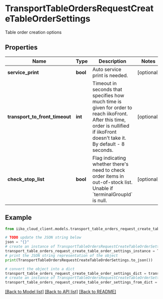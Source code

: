# TransportTableOrdersRequestCreateTableOrderSettings

Table order creation options

## Properties

Name | Type | Description | Notes
------------ | ------------- | ------------- | -------------
**service_print** | **bool** | Auto service print is needed. | [optional] 
**transport_to_front_timeout** | **int** | Timeout in seconds that specifies how much time is given for order to reach iikoFront.   After this time, order is nullified if iikoFront doesn&#39;t take it. By default - 8 seconds. | [optional] 
**check_stop_list** | **bool** | Flag indicating whether there&#39;s need to check order items in out-of-stock list.                Unable if &#x60;terminalGroupId&#x60; is null. | [optional] 

## Example

```python
from iiko_cloud_client.models.transport_table_orders_request_create_table_order_settings import TransportTableOrdersRequestCreateTableOrderSettings

# TODO update the JSON string below
json = "{}"
# create an instance of TransportTableOrdersRequestCreateTableOrderSettings from a JSON string
transport_table_orders_request_create_table_order_settings_instance = TransportTableOrdersRequestCreateTableOrderSettings.from_json(json)
# print the JSON string representation of the object
print(TransportTableOrdersRequestCreateTableOrderSettings.to_json())

# convert the object into a dict
transport_table_orders_request_create_table_order_settings_dict = transport_table_orders_request_create_table_order_settings_instance.to_dict()
# create an instance of TransportTableOrdersRequestCreateTableOrderSettings from a dict
transport_table_orders_request_create_table_order_settings_from_dict = TransportTableOrdersRequestCreateTableOrderSettings.from_dict(transport_table_orders_request_create_table_order_settings_dict)
```
[[Back to Model list]](../README.md#documentation-for-models) [[Back to API list]](../README.md#documentation-for-api-endpoints) [[Back to README]](../README.md)


